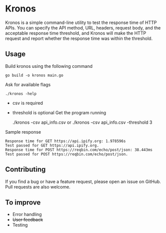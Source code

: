 # Kronos
Kronos is a simple command-line utility to test the response time of HTTP APIs. You can specify the API method, URL, headers, request body, and the acceptable response time threshold, and Kronos will make the HTTP request and report whether the response time was within the threshold.
## Usage
Build kronos using the following command

    go build -o kronos main.go

Ask for available flags

    ./kronos -help

- csv is required
- threshold is optional
Get the program running

    ./kronos -csv api_info.csv or ./kronos -csv api_info.csv -threshold 3

Sample response

    Response time for GET https://api.ipify.org: 1.978596s
    Test passed for GET https://api.ipify.org.
    Response time for POST https://reqbin.com/echo/post/json: 38.443ms
    Test passed for POST https://reqbin.com/echo/post/json.

## Contributing
If you find a bug or have a feature request, please open an issue on GitHub. Pull requests are also welcome.
## To improve
- Error handling
- ~~User feedback~~
- Testing